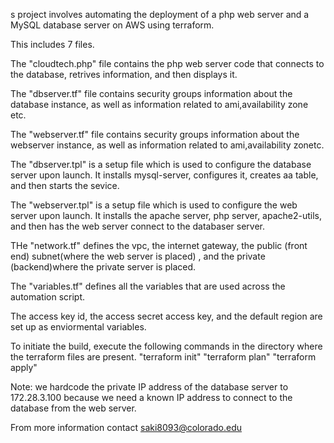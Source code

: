 s project involves automating the deployment of a php web server and a MySQL database server on AWS using terraform. 

This includes 7 files.

The "cloudtech.php" file contains the php web server code that connects to the database, retrives information, and then displays it.

The "dbserver.tf" file contains security groups information about the database instance, as well as information related to ami,availability zone etc. 

The "webserver.tf" file contains security groups information about the webserver instance, as well as information related to ami,availability zonetc.

The "dbserver.tpl" is a setup file which is used to configure the database server upon launch. It installs mysql-server, configures it, creates aa table, and then starts the sevice.

The "webserver.tpl" is a setup file which is used to configure the web server upon launch. It installs the apache server, php server, apache2-utils, and then has the web server connect to the databaser server.

THe "network.tf" defines the vpc, the internet gateway, the public (front end) subnet(where the web server is placed) , and the private (backend)where the private server is placed.

The "variables.tf" defines all the variables that are used across the automation script.

The access key id, the access secret access key, and the default region are set up as enviormental variables. 

To initiate the build, execute the following commands in the directory where the terraform files are present.
	"terraform init"
	"terraform plan"
	"terraform apply"

Note: we hardcode the private IP address of the database server to 172.28.3.100 because we need a known IP address to connect to the database from the web server.


From more information contact saki8093@colorado.edu

